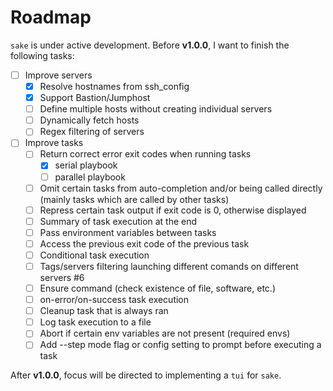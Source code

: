 # Roadmap

`sake` is under active development. Before **v1.0.0**, I want to finish the following tasks:

- [ ] Improve servers
  - [x] Resolve hostnames from ssh_config
  - [x] Support Bastion/Jumphost
  - [ ] Define multiple hosts without creating individual servers
  - [ ] Dynamically fetch hosts
  - [ ] Regex filtering of servers

- [ ] Improve tasks
  - [ ] Return correct error exit codes when running tasks
    - [x] serial playbook
    - [ ] parallel playbook
  - [ ] Omit certain tasks from auto-completion and/or being called directly (mainly tasks which are called by other tasks)
  - [ ] Repress certain task output if exit code is 0, otherwise displayed
  - [ ] Summary of task execution at the end
  - [ ] Pass environment variables between tasks
  - [ ] Access the previous exit code of the previous task
  - [ ] Conditional task execution
  - [ ] Tags/servers filtering launching different comands on different servers #6
  - [ ] Ensure command (check existence of file, software, etc.)
  - [ ] on-error/on-success task execution
  - [ ] Cleanup task that is always ran
  - [ ] Log task execution to a file
  - [ ] Abort if certain env variables are not present (required envs)
  - [ ] Add --step mode flag or config setting to prompt before executing a task

After **v1.0.0**, focus will be directed to implementing a `tui` for `sake`.
